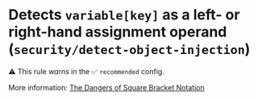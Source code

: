 # Detects `variable[key]` as a left- or right-hand assignment operand (`security/detect-object-injection`)

⚠️ This rule _warns_ in the ✅ `recommended` config.

<!-- end auto-generated rule header -->

More information: [The Dangers of Square Bracket Notation](../the-dangers-of-square-bracket-notation.md)
